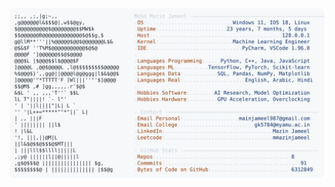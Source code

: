 <picture>
  <source srcset="https://raw.githubusercontent.com/mmazinjameel/mmazinjameel/main/dark_mode.svg?v=1749564663" media="(prefers-color-scheme: dark)">
  <img src="https://raw.githubusercontent.com/mmazinjameel/mmazinjameel/main/light_mode.svg?v=1749564663">
</picture>
